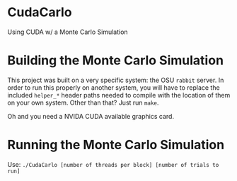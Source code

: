 # CudaCarlo
Using CUDA w/ a Monte Carlo Simulation

# Building the Monte Carlo Simulation

This project was built on a very specific system: the OSU `rabbit` server. In order to run this properly on another system, you will have to replace the included `helper_*` header paths needed to compile with the location of them on your own system. Other than that? Just run `make`.

Oh and you need a NVIDA CUDA available graphics card.

# Running the Monte Carlo Simulation

Use: `./CudaCarlo [number of threads per block] [number of trials to run]`
